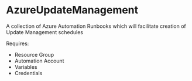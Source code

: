 # AzureUpdateManagement
A collection of Azure Automation Runbooks which will facilitate creation of Update Management schedules

Requires:
- Resource Group
- Automation Account
- Variables
- Credentials

